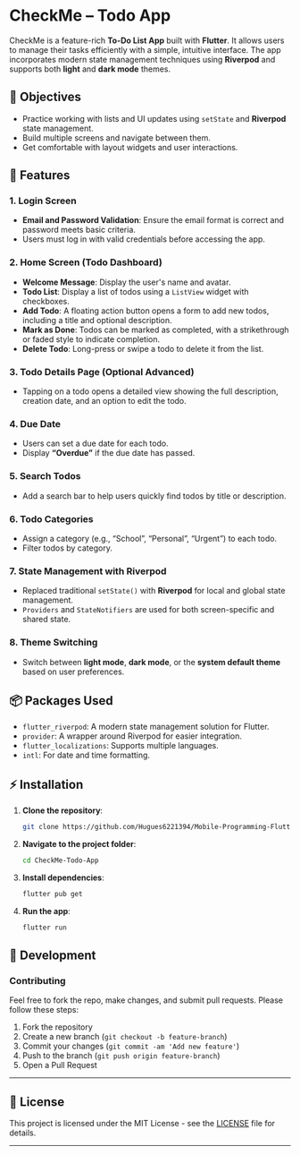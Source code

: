 # CheckMe – Todo App

CheckMe is a feature-rich **To-Do List App** built with **Flutter**. It allows users to manage their tasks efficiently with a simple, intuitive interface. The app incorporates modern state management techniques using **Riverpod** and supports both **light** and **dark mode** themes.

## 📌 Objectives

- Practice working with lists and UI updates using `setState` and **Riverpod** state management.
- Build multiple screens and navigate between them.
- Get comfortable with layout widgets and user interactions.

## 🚀 Features

### 1. **Login Screen**
- **Email and Password Validation**: Ensure the email format is correct and password meets basic criteria.
- Users must log in with valid credentials before accessing the app.

### 2. **Home Screen (Todo Dashboard)**
- **Welcome Message**: Display the user's name and avatar.
- **Todo List**: Display a list of todos using a `ListView` widget with checkboxes.
- **Add Todo**: A floating action button opens a form to add new todos, including a title and optional description.
- **Mark as Done**: Todos can be marked as completed, with a strikethrough or faded style to indicate completion.
- **Delete Todo**: Long-press or swipe a todo to delete it from the list.

### 3. **Todo Details Page (Optional Advanced)**
- Tapping on a todo opens a detailed view showing the full description, creation date, and an option to edit the todo.

### 4. **Due Date**
- Users can set a due date for each todo.
- Display **“Overdue”** if the due date has passed.

### 5. **Search Todos**
- Add a search bar to help users quickly find todos by title or description.

### 6. **Todo Categories**
- Assign a category (e.g., “School”, “Personal”, “Urgent”) to each todo.
- Filter todos by category.

### 7. **State Management with Riverpod**
- Replaced traditional `setState()` with **Riverpod** for local and global state management.
- `Providers` and `StateNotifiers` are used for both screen-specific and shared state.
  
### 8. **Theme Switching**
- Switch between **light mode**, **dark mode**, or the **system default theme** based on user preferences.
  
## 📦 Packages Used
- `flutter_riverpod`: A modern state management solution for Flutter.
- `provider`: A wrapper around Riverpod for easier integration.
- `flutter_localizations`: Supports multiple languages.
- `intl`: For date and time formatting.
  
## ⚡ Installation

1. **Clone the repository**:
   ```bash
   git clone https://github.com/Hugues6221394/Mobile-Programming-Flutter/tree/master/lib

2. **Navigate to the project folder**:

   ```bash
   cd CheckMe-Todo-App
   ```

3. **Install dependencies**:

   ```bash
   flutter pub get
   ```

4. **Run the app**:

   ```bash
   flutter run
   ```

## 🔨 Development

### Contributing

Feel free to fork the repo, make changes, and submit pull requests. Please follow these steps:

1. Fork the repository
2. Create a new branch (`git checkout -b feature-branch`)
3. Commit your changes (`git commit -am 'Add new feature'`)
4. Push to the branch (`git push origin feature-branch`)
5. Open a Pull Request

---

## 💬 License

This project is licensed under the MIT License - see the [LICENSE](LICENSE) file for details.

---



